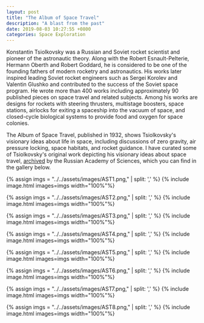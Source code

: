 ```yaml
---
layout: post
title: "The Album of Space Travel"
description: "A blast from the past"
date: 2019-08-03 10:27:55 +0800
categories: Space Exploration
---
```


Konstantin Tsiolkovsky was a Russian and Soviet rocket scientist and pioneer of the astronautic theory. Along with the Robert Esnault-Pelterie, Hermann Oberth and Robert Goddard, he is considered to be one of the founding fathers of modern rocketry and astronautics. His works later inspired leading Soviet rocket engineers such as Sergei Korolev and Valentin Glushko and contributed to the success of the Soviet space program. He wrote more than 400 works including approximately 90 published pieces on space travel and related subjects. Among his works are designs for rockets with steering thrusters, multistage boosters, space stations, airlocks for exiting a spaceship into the vacuum of space, and closed-cycle biological systems to provide food and oxygen for space colonies.

The Album of Space Travel, published in 1932, shows Tsiolkovsky's visionary ideas about life in space, including discussions of zero gravity, air pressure locking, space habitats, and rocket guidance. I have curated some of Tsiolkovsky's original work depicting his visionary ideas about space travel, [archived](http://www.ras.ru/ktsiolkovskyarchive/1_actview.aspx?id=84) by the Russian Academy of Sciences, which you can find in the gallery below.

{% assign imgs = "../../assets/images/AST1.png," | split: ',' %}
{% include image.html images=imgs width="100%"%}<br class="img">

{% assign imgs = "../../assets/images/AST2.png," | split: ',' %}
{% include image.html images=imgs width="100%"%}<br class="img">

{% assign imgs = "../../assets/images/AST3.png," | split: ',' %}
{% include image.html images=imgs width="100%"%}<br class="img">

{% assign imgs = "../../assets/images/AST4.png," | split: ',' %}
{% include image.html images=imgs width="100%"%}<br class="img">

{% assign imgs = "../../assets/images/AST5.png," | split: ',' %}
{% include image.html images=imgs width="100%"%}<br class="img">

{% assign imgs = "../../assets/images/AST6.png," | split: ',' %}
{% include image.html images=imgs width="100%"%}<br class="img">

{% assign imgs = "../../assets/images/AST7.png," | split: ',' %}
{% include image.html images=imgs width="100%"%}<br class="img">

{% assign imgs = "../../assets/images/AST8.png," | split: ',' %}
{% include image.html images=imgs width="100%"%}<br class="img">
